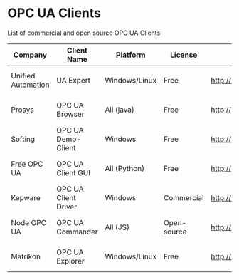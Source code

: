 # OPC UA Clients
List of commercial and open source OPC UA Clients

| Company            | Client Name          | Platform     | License     |  Download link                  | Last version        |
|--------------------|----------------------|--------------|-------------|---------------------------------|---------------------|
| Unified Automation | UA Expert            | Windows/Linux| Free        | http://bit.ly/UaExpert          | 1.7.2  (2025-03-31) |
| Prosys             | OPC UA Browser       | All (java)   | Free        | http://bit.ly/ProsysOpcUaClient | 5.0.0  (2023-11-06) |
| Softing            | OPC UA Demo-Client   | Windows      | Free        | http://bit.ly/SoftingOpcUa      | 2.30.0 (2022-01-13) |
| Free OPC UA        | OPC UA Client GUI    | All (Python) | Free        | http://bit.ly/FreeOpcUA         | 0.8.4  (2022-01-31) |
| Kepware            | OPC UA Client Driver | Windows      | Commercial  | http://bit.ly/KepwareOpcUa      | ???                 |
| Node OPC UA        | OPC UA Commander     | All (JS)     | Open-source | http://bit.ly/NodeOpcUaClient   | 0.39.0 (2024-08-09) |
| Matrikon           | OPC UA Explorer      | Windows/Linux| Free        | http://bit.ly/Matrikon          | 2.3.2  (2024-10-07) |
